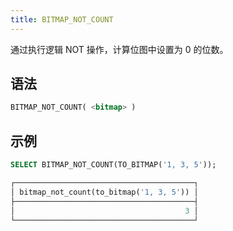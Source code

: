 ```yaml
---
title: BITMAP_NOT_COUNT
---
```


通过执行逻辑 NOT 操作，计算位图中设置为 0 的位数。

## 语法

```sql
BITMAP_NOT_COUNT( <bitmap> )
```

## 示例

```sql
SELECT BITMAP_NOT_COUNT(TO_BITMAP('1, 3, 5'));

┌────────────────────────────────────────┐
│ bitmap_not_count(to_bitmap('1, 3, 5')) │
├────────────────────────────────────────┤
│                                      3 │
└────────────────────────────────────────┘
```